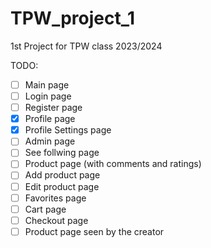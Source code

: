 # TPW_project_1
1st Project for TPW class 2023/2024

TODO:

- [ ] Main page
- [ ] Login page
- [ ] Register page
- [x] Profile page
- [x] Profile Settings page
- [ ] Admin page
- [ ] See follwing page
- [ ] Product page (with comments and ratings)
- [ ] Add product page
- [ ] Edit product page
- [ ] Favorites page
- [ ] Cart page
- [ ] Checkout page
- [ ] Product page seen by the creator